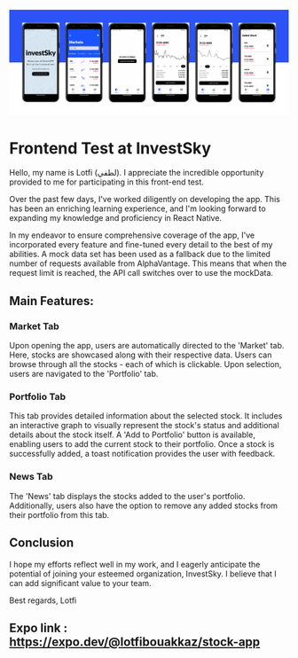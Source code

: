 ![Header Image](https://github.com/BouakkazLotfiG/test/blob/a0842c87683f9d6597967d212a8b6a6124e79e2c/investSky.png)

# Frontend Test at InvestSky

Hello, my name is Lotfi (لطفي). I appreciate the incredible opportunity provided to me for participating in this front-end test.

Over the past few days, I've worked diligently on developing the app. This has been an enriching learning experience, and I'm looking forward to expanding my knowledge and proficiency in React Native.

In my endeavor to ensure comprehensive coverage of the app, I've incorporated every feature and fine-tuned every detail to the best of my abilities. A mock data set has been used as a fallback due to the limited number of requests available from AlphaVantage. This means that when the request limit is reached, the API call switches over to use the mockData.

## Main Features:

### Market Tab
Upon opening the app, users are automatically directed to the 'Market' tab. Here, stocks are showcased along with their respective data. Users can browse through all the stocks - each of which is clickable. Upon selection, users are navigated to the 'Portfolio' tab.

### Portfolio Tab
This tab provides detailed information about the selected stock. It includes an interactive graph to visually represent the stock's status and additional details about the stock itself. A 'Add to Portfolio' button is available, enabling users to add the current stock to their portfolio. Once a stock is successfully added, a toast notification provides the user with feedback.

### News Tab
The 'News' tab displays the stocks added to the user's portfolio. Additionally, users also have the option to remove any added stocks from their portfolio from this tab.

## Conclusion
I hope my efforts reflect well in my work, and I eagerly anticipate the potential of joining your esteemed organization, InvestSky. I believe that I can add significant value to your team.

Best regards,
Lotfi

## Expo link : https://expo.dev/@lotfibouakkaz/stock-app


